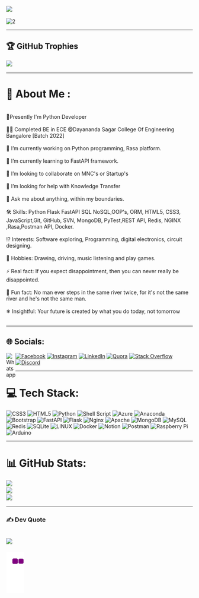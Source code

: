 [![](https://visitcount.itsvg.in/api?id=GuruprasadaShridharHegde&icon=9&color=4)](https://visitcount.itsvg.in)


<!-- Proudly created with GPRM ( https://gprm.itsvg.in ) --->

![2](https://user-images.githubusercontent.com/85961223/184620652-a98eb067-f232-46d8-a654-5475d4db757e.jpg)


---

## 🏆 GitHub Trophies
![](https://github-profile-trophy.vercel.app/?username=GuruprasadaShridharHegde&theme=juicyfresh&no-frame=false&no-bg=false&margin-w=4)

---

# 💫 About Me :
<br>🌱Presently I'm Python Developer <br><br>👨‍🎓 Completed BE in ECE @Dayananda Sagar College Of Engineering Bangalore [Batch 2022]<br><br>🔭 I’m currently working on Python programming, Rasa platform.<br><br>🌱 I’m currently learning to FastAPI framework.<br><br>👯 I’m looking to collaborate on MNC's or Startup's<br><br>🤔 I’m looking for help with Knowledge Transfer<br><br>💬 Ask me about anything, within my boundaries.<br><br>🛠 Skills: Python Flask FastAPI SQL NoSQL,OOP's, ORM, HTML5, CSS3, JavaScript,Git, GitHub, SVN, MongoDB, PyTest,REST API, Redis, NGINX ,Rasa,Postman API, Docker. <br><br>⁉️ Interests: Software exploring, Programming, digital electronics, circuit designing.<br><br>📍 Hobbies: Drawing, driving, music listening and play games.<br><br>⚡ Real fact: If you expect disappointment, then you can never really be disappointed.<br><br>🎉 Fun fact: No man ever steps in the same river twice, for it's not the same river and he's not the same man.<br><br>❄ Insightful: Your future is created by what you do today, not tomorrow<br><br>

---

## 🌐 Socials:
[![Facebook](https://img.shields.io/badge/Facebook-%231877F2.svg?logo=Facebook&logoColor=white)](https://facebook.com/profile.php?id=100083385574254) [![Instagram](https://img.shields.io/badge/Instagram-%23E4405F.svg?logo=Instagram&logoColor=white)](https://instagram.com/guruprasada_s_hegde/) [![LinkedIn](https://img.shields.io/badge/LinkedIn-%230077B5.svg?logo=linkedin&logoColor=white)](https://linkedin.com/in/guruprasadashridharhegde/) [![Quora](https://img.shields.io/badge/Quora-%23B92B27.svg?logo=Quora&logoColor=white)](https://quora.com/profile/Guruprasada-Shridhar-Hegde-1DS19EC414) [![Stack Overflow](https://img.shields.io/badge/-Stackoverflow-FE7A16?logo=stack-overflow&logoColor=white)](https://stackoverflow.com/users/19766956) <a  href="https://api.whatsapp.com/send?phone=919482152447"> <img align="left" alt="Whatsapp" width="25px" src="https://cdn.jsdelivr.net/npm/simple-icons@v3/icons/whatsapp.svg" /> </a> 
[![Discord](https://img.shields.io/badge/Discord-%237289DA.svg?logo=discord&logoColor=white)](https://discord.gg/https://discord.gg/cZ7FTQf7XH)

---


# 💻 Tech Stack:
![CSS3](https://img.shields.io/badge/css3-%231572B6.svg?style=for-the-badge&logo=css3&logoColor=white) ![HTML5](https://img.shields.io/badge/html5-%23E34F26.svg?style=for-the-badge&logo=html5&logoColor=white) ![Python](https://img.shields.io/badge/python-3670A0?style=for-the-badge&logo=python&logoColor=ffdd54)  ![Shell Script](https://img.shields.io/badge/shell_script-%23121011.svg?style=for-the-badge&logo=gnu-bash&logoColor=white) ![Azure](https://img.shields.io/badge/azure-%230072C6.svg?style=for-the-badge&logo=azure-devops&logoColor=white)  ![Anaconda](https://img.shields.io/badge/Anaconda-%2344A833.svg?style=for-the-badge&logo=anaconda&logoColor=white) ![Bootstrap](https://img.shields.io/badge/bootstrap-%23563D7C.svg?style=for-the-badge&logo=bootstrap&logoColor=white) ![FastAPI](https://img.shields.io/badge/FastAPI-005571?style=for-the-badge&logo=fastapi) ![Flask](https://img.shields.io/badge/flask-%23000.svg?style=for-the-badge&logo=flask&logoColor=white) ![Nginx](https://img.shields.io/badge/nginx-%23009639.svg?style=for-the-badge&logo=nginx&logoColor=white) ![Apache](https://img.shields.io/badge/apache-%23D42029.svg?style=for-the-badge&logo=apache&logoColor=white) ![MongoDB](https://img.shields.io/badge/MongoDB-%234ea94b.svg?style=for-the-badge&logo=mongodb&logoColor=white) ![MySQL](https://img.shields.io/badge/mysql-%2300f.svg?style=for-the-badge&logo=mysql&logoColor=white) ![Redis](https://img.shields.io/badge/redis-%23DD0031.svg?style=for-the-badge&logo=redis&logoColor=white) ![SQLite](https://img.shields.io/badge/sqlite-%2307405e.svg?style=for-the-badge&logo=sqlite&logoColor=white) ![LINUX](https://img.shields.io/badge/Linux-FCC624?style=for-the-badge&logo=linux&logoColor=black) ![Docker](https://img.shields.io/badge/docker-%230db7ed.svg?style=for-the-badge&logo=docker&logoColor=white)  ![Notion](https://img.shields.io/badge/Notion-%23000000.svg?style=for-the-badge&logo=notion&logoColor=white) ![Postman](https://img.shields.io/badge/Postman-FF6C37?style=for-the-badge&logo=postman&logoColor=white) ![Raspberry Pi](https://img.shields.io/badge/-RaspberryPi-C51A4A?style=for-the-badge&logo=Raspberry-Pi) ![Arduino](https://img.shields.io/badge/-Arduino-00979D?style=for-the-badge&logo=Arduino&logoColor=white)

---

# 📊 GitHub Stats:
![](https://github-readme-stats.vercel.app/api?username=GuruprasadaShridharHegde&theme=highcontrast&hide_border=false&include_all_commits=false&count_private=false)<br/>
![](https://github-readme-streak-stats.herokuapp.com/?user=GuruprasadaShridharHegde&theme=highcontrast&hide_border=false)<br/>
![](https://github-readme-stats.vercel.app/api/top-langs/?username=GuruprasadaShridharHegde&theme=highcontrast&hide_border=false&include_all_commits=false&count_private=false&layout=compact)


---


### ✍️ Dev Quote
![](https://quotes-github-readme.vercel.app/api?type=horizontal&theme=dark)
--- 
![snake gif](https://github.com/GuruprasadaShridharHegde/GuruprasadaShridharHegde/blob/output/github-contribution-grid-snake.gif)






 
